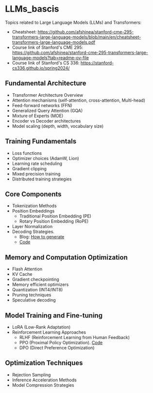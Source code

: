 # LLMs_bascis

Topics related to Large Language Models (LLMs) and Transformers:

* Cheatsheet: https://github.com/afshinea/stanford-cme-295-transformers-large-language-models/blob/main/en/cheatsheet-transformers-large-language-models.pdf
* Course link of Stanford's CME 295: [https://github.com/afshinea/stanford-cme-295-transformers-large-language-models?tab=readme-ov-file
](https://cme295.stanford.edu/)
* Course link of Stanford's CS 336: https://stanford-cs336.github.io/spring2024/

## Fundamental Architecture

* Transformer Architecture Overview
* Attention mechanisms (self-attention, cross-attention, Multi-head)
* Feed-forward networks (FFN)
* Generalized Query Attention (GQA)
* Mixture of Experts (MOE)
* Encoder vs Decoder architectures
* Model scaling (depth, width, vocabulary size)

## Training Fundamentals
* Loss functions
* Optimizer choices (AdamW, Lion)
* Learning rate scheduling
* Gradient clipping
* Mixed precision training
* Distributed training strategies

## Core Components

* Tokenization Methods
* Position Embeddings
  + Traditional Position Embedding (PE)
  + Rotary Position Embedding (RoPE)
* Layer Normalization
* Decoding Strategies.
  + Blog: [How to generate](https://huggingface.co/blog/how-to-generate)
  + [Code](https://github.com/huggingface/transformers/blob/c4d4e8bdbd25d9463d41de6398940329c89b7fb6/src/transformers/generation_utils.py#L101)

## Memory and Computation Optimization
* Flash Attention
* KV Cache
* Gradient checkpointing
* Memory efficient optimizers
* Quantization (INT4/INT8)
* Pruning techniques
* Speculative decoding
  
## Model Training and Fine-tuning
* LoRA (Low-Rank Adaptation)
* Reinforcement Learning Approaches
  + RLHF (Reinforcement Learning from Human Feedback)
  + PPO (Proximal Policy Optimization). [Code](https://github.com/deepspeedai/DeepSpeedExamples/blob/master/applications/DeepSpeed-Chat/dschat/rlhf/ppo_trainer.py)
  + DPO (Direct Preference Optimization)

## Optimization Techniques

* Rejection Sampling
* Inference Acceleration Methods
* Model Compression Strategies
  
